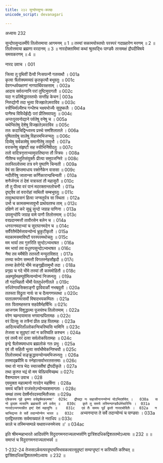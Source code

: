 ```yaml
---
title: २३२ सुन्दोपसुन्द-कलहः
unicode_script: devanagari

---
```



अध्यायः 232

सुन्दोपसुन्दलमीपे तिलोत्तमाया आगमनम् ॥ 1 ॥ तस्यां सकामयोस्तयोः परस्परं गदाप्रहारेण मरणम् ॥ 2 ॥ तिलोत्तमाया ब्रह्मणा वरदानम् ॥ 3 ॥ नारदोक्तामिमां कथां श्रुतवद्भिः पाण्डवैः तत्समक्षं द्रौपदीविषये समयकरणम् ॥ 4 ॥

नारद उवाच ।	001  

जित्वा तु पृथिवीं दैत्यौ निःसपत्नौ गतव्यथौ ।	001a  
कृत्वा त्रैलोक्यमव्यग्रं कृतकृत्यौ बभूवतुः ॥	001c  
देवगन्धर्वयक्षाणां नागपार्थिवरक्षसाम् ।	002a  
आदाय सर्वरत्नानि परां तुष्टिमुपागतौ ॥	002c  
यदा न प्रतिषेद्धारस्तयोः सन्तीह केचन |	003a  
निरुद्योगौ तदा भूत्वा विजह्रातेऽमराविव ॥	003c  
स्त्रीभिर्माल्यैश्च गन्धैश्च भक्ष्यभोज्यैः सुपुष्कलैः ।	004a  
पानैश्च विविधैर्हृद्यैः परां प्रीतिमवापतुः ॥	004c  
अन्तःपुरवनोद्याने पर्वतेषु वनेषु च ।	005a  
यथेप्सितेषु देशेषु विजह्रातेऽमराविव ॥	005c  
ततः कदाचिद्विन्ध्यस्य प्रस्थे समशिलातले ।	006a  
पुष्पिताग्रेषु सालेषु विहारमभिजग्मतुः ॥	006c  
दिव्येषु सर्वकामेषु समानीतेषु तावुभौ ।	007a  
वरासनेषु संहृष्टौ सह स्त्रीभिर्निषीदतुः ॥	007c  
ततो वादित्रनृत्ताभ्यामुपातिष्ठन्त तौ स्त्रियः ।	008a  
गीतैश्च स्तुतिसंयुक्तैः प्रीत्या समुपजग्मिरे ॥	008c  
ततस्तिलोत्तमा तत्र वने पुष्पाणि चिन्वती ।	009a  
वेषं सा क्षिप्तमाधाय रक्तेनैकेन वाससा ॥	009c  
नदीतीरेषु जातान्सा कर्णिकारान्प्रचिन्वती ।	010a  
शनैर्जगाम तं देशं यत्रास्तां तौ महासुरौ ॥	010c  
तौ तु पीत्वा वरं पानं मदरक्तान्तलोचनौ ।	011a  
दृष्ट्वैव तां वरारोहां व्यथितौ सम्बभूवतुः ॥	011c  
तावुत्थायासनं हित्वा जग्मतुर्यत्र सा स्थिता ।	012a  
उभौ च कामसम्मत्तावुभौ प्रार्थयतश्च ताम् ॥	012c  
दक्षिणे तां करे सुभ्रूं सुन्दो जग्राह पाणिना ।	013a  
उपसुन्दोपि जग्राह वामे पाणौ तिलोत्तमाम् ॥	013c  
वरप्रदानमत्तौ तावौरसेन बलेन च ।	014a  
धनरत्नमदाभ्यां च सुरापानमदेन च ॥	014c  
सर्वैरेतैर्मदैर्मत्तावन्योन्यं भ्रुकुटीकृतौ ।	015a  
मदकामसमाविष्टौ परस्परमथोचतुः ॥	015c  
मम भार्या तव गुरुरिति सुन्दोऽभ्यभाषत ।	016a  
मम भार्या तव वधूरुपसुन्दोऽभ्यभाषत ॥	016c  
नैषा तव ममैषेति ततस्तौ मन्युराविशत् ।	017a  
तस्या रूपेण सम्मत्तौ विगतस्नेहसौहृदौ ॥	017c  
तस्या हेतोर्गदे भीमे सङ्गृह्णीतामुभौ तदा ।	018a  
प्रगृह्य च गदे भीमे तस्यां तौ काममोहितौ ॥	018c  
अहम्पूर्वमहम्पूर्वमित्यन्योन्यं निजघ्नतुः ।	019a  
तौ गदाभिहतौ भीमौ पेततुर्धरणीतले ॥	019c  
रुधिरेणावसिक्ताङ्गौ द्वाविवार्कौ नभश्च्युतौ ।	020a  
ततस्ता विद्रुता नार्यः स च दैत्यगणस्तथा ॥	020c  
पातालमगमत्सर्वो विषादभयकम्पितः ।	021a  
ततः पितामहस्तत्र सहदेवैर्महर्षिभिः ॥	021c  
आजगाम विशुद्धात्मा पूजयंश्च तिलोत्तमाम् ।	022a  
वरेण च्छन्दयामास भगवान्प्रपितामहः ॥	022c  
वरं दित्सुः स तत्रैनां प्रीतः प्राह पितामहः ।	023a  
आदित्यचरिताँल्लोकान्विचरिष्यसि भामिनि ॥	023c  
तेजसा च सुदृष्टां त्वां न करिष्यति कश्चन ।	024a  
एवं तस्यै वरं दत्वा सर्वलोकपितामहः ॥	024c  
इन्द्रे त्रैलोक्यमाधाय ब्रह्मलोकं गतः प्रभुः ।	025a  
एवं तौ सहितौ भूत्वा सर्वार्थेष्वेकनिश्चयौ ॥	025c  
तिलोत्तमार्थं सङ्क्रुद्धावन्योन्यमभिजघ्नतुः ।	026a  
तस्माद्ब्रवीमि वः स्नेहात्सर्वाभरतसत्तमाः ॥	026c  
यथा वो नात्र भेदः स्यात्सर्वेषां द्रौपदीकृते ।	027a  
तथा कुरुत भद्रं वो मम चेत्प्रियमिच्छथ ॥	027c  
वैशम्पायन उवाच ।	028  
एवमुक्ता महात्मानो नारदेन महर्षिणा ।	028a  
समयं चक्रिरे राजंस्तेऽन्योन्यवशमागताः ।	028c  
समक्षं तस्य देवर्षेर्नारदस्यामितौजसः ॥	029a  
`एकैकस्य गृहे कृष्णा वसेद्वर्षमकल्मषा'	029c  
द्रौपद्या नः सहासीनानन्योन्यं योऽभिदर्शयेत् ।	030a  
स नो द्वादश मासानि ब्रह्मचारी वने वसेत् ॥	030c  
कृते तु समये तस्मिन्पाण्डवैर्धर्मचारिभिः ।	031a  
नारदोऽप्यगमत्प्रीत इष्टं देशं महामुनिः ॥	031c  
एवं तैः समयः पूर्वं कृतो नारदचोदितैः ।	032a  
न चाभिद्यन्त ते सर्वे तदान्योन्येन भारत ॥	032c  
`अभ्यनन्दन्त ते सर्वे तदान्योन्यं च पाण्डवाः ।	033a  
एतद्विस्तरशः सर्वमाख्यातं ते नराधिप ॥	033c  
काले च तस्मिन्सम्पन्ने यथावज्जनमेजय ॥' ॥	034ac  

इति श्रीमन्महाभारते आदिपर्वणि विदुरागमनराज्यलाभपर्वणि द्वात्रिंशदधिकद्विशततमोऽध्यायः ॥ 232 ॥ ॥ समाप्तं च विदुरागमनराज्यलाभपर्व ॥

1-232-24 तेजसाऽर्कवत्परदृष्ट्यभिभावकत्वात्सुदृष्टां सम्यग्दृष्टां न करिष्यति कश्चित् ॥ द्वात्रिंशदधिकद्विशततमोऽध्यायः ॥ 232 ॥